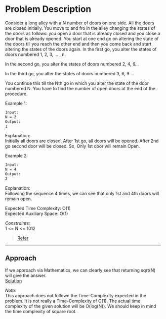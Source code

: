 # Problem Description

Consider a long alley with a N number of doors on one side. All the doors are closed initially. You move to and fro in the alley changing the states of the doors as follows: you open a door that is already closed and you close a door that is already opened. You start at one end go on altering the state of the doors till you reach the other end and then you come back and start altering the states of the doors again.
In the first go, you alter the states of doors numbered 1, 2, 3, … , n.

In the second go, you alter the states of doors numbered 2, 4, 6…

In the third go, you alter the states of doors numbered 3, 6, 9 …

You continue this till the Nth go in which you alter the state of the door numbered N.
You have to find the number of open doors at the end of the procedure.

Example 1:

```txt
Input:
N = 2
Output:
1
```

Explanation:
<br>
Initially all doors are closed.
After 1st go, all doors will be opened.
After 2nd go second door will be closed.
So, Only 1st door will remain Open.

Example 2:

```txt
Input:
N = 4
Output:
2
```

Explanation:
<br>
Following the sequence 4 times, we can
see that only 1st and 4th doors will
remain open.

Expected Time Complexity: O(1) <br>
Expected Auxiliary Space: O(1)

*Constraints:* <br>
1 <= N <= 1012

>[Refer](https://practice.geeksforgeeks.org/problems/number-of-open-doors1552/1/?company[]=TCS&company[]=TCS&problemStatus=unsolved&page=1&query=company[]TCSproblemStatusunsolvedpage1company[]TCS#)

<hr>

## Approach
If we approach via Mathematics, we can clearly see that returning sqrt(N) will give the answer.
<br>
[Solution](Logical\Number_Of_Open_Doors\sol.py)

*Note:*
<br>
This approach does not follown the Time-Complexity expected in the problem.
It is not really a Time-Complexity of O(1). The actual time complexity of the given solution will be O(log(N)).
We should keep in mind the time complexity of square root.
